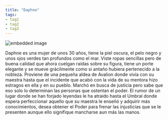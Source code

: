 ```yaml
---
title: "Daphne"
tags:
- tag1
- tag2
- tag3
---
```


![embedded image](https://cdn.discordapp.com/attachments/899399440157257739/957399716524593162/Daphne.png "Attachment")

Daphne es una mujer de unos 30 años, tiene la piel oscura, el pelo negro y unos ojos verdes tan profundos como el mar. Viste ropas sencillas pero de buena calidad que ahora cuelgan raídas sobre su figura, tiene un porte elegante y se mueve grácilmente como si antaño hubiera pertenecido a la nobleza. Proviene de una pequeña aldea de Avalion donde vivía con su maestra hasta que el incidente que acabó con la vida de su mentora hizo estragos en ella y en su pueblo. Marchó en busca de justicia pero sabe que eso solo lo determinan las personas que ostentan el poder. El rumor de un lugar donde se han forjado leyendas le ha atraido hasta el Umbral donde espera perfeccionar aquello que su maestra le enseñó y adquirir más conocimientos, desea obtener el Poder para frenar las injusticias que se le presenten aunque ello signifique mancharse aun más las manos.